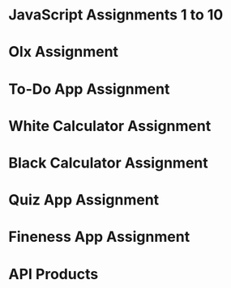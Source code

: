 # JavaScript Assignments 1 to 10
# Olx Assignment 
# To-Do App Assignment 
# White Calculator Assignment 
# Black Calculator Assignment 
# Quiz App Assignment 
# Fineness App Assignment 
# API Products 
